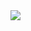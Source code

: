<!-- ![GitHub Stats Card](https://github-readme-stats.vercel.app/api?username=spbl-takeya&show_icons=true&count_private=true&theme=tokyonight) -->

<!-- ![GitHub Extra Pins](https://github-readme-stats.vercel.app/api/pin/?username=spbl-takeya&repo=express-typescript-ddd&theme=tokyonight) -->

<!-- ![Top Languages Card](https://github-readme-stats.vercel.app/api/top-langs/?username=spbl-takeya&theme=tokyonight) -->

<!-- ![Top Languages Card (Compact layout)](https://github-readme-stats.vercel.app/api/top-langs/?username=spbl-takeya&layout=compact&theme=tokyonight) -->

<a href="https://github.com/anuraghazra/github-readme-stats">
  <img align="left" src="https://github-readme-stats.vercel.app/api?username=spbl-takeya&count_private=true&show_icons=true&theme=tokyonight" />
</a>
<!-- <a href="https://github.com/anuraghazra/github-readme-stats">
  <img align="left" src="https://github-readme-stats.vercel.app/api/top-langs/?username=spbl-takeya&theme=tokyonight" />
</a> -->

